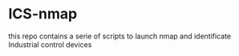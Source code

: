 # ICS-nmap
this repo contains a serie of scripts to launch nmap and identificate Industrial control devices
